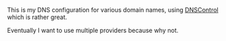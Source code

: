This is my DNS configuration for various domain names, using [DNSControl](https://stackexchange.github.io/dnscontrol/) which is rather great.

Eventually I want to use multiple providers because why not. 

